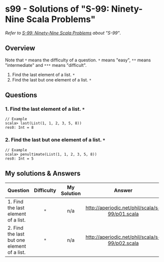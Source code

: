 # s99 - Solutions of "S-99: Ninety-Nine Scala Problems"
*Refer to [S-99: Ninety-Nine Scala Problems](http://aperiodic.net/phil/scala/s-99/) about "S-99"*.

## Overview
Note that `*` means the difficulty of a question. `*` means "easy", `**` means "intermediate" and `***` means "difficult".  

1. Find the last element of a list. `*`
2. Find the last but one element of a list. `*`

## Questions 
### 1. Find the last element of a list. `*`

```
// Example
scala> last(List(1, 1, 2, 3, 5, 8))
res0: Int = 8
```

### 2. Find the last but one element of a list. `*`
```
// Example
scala> penultimate(List(1, 1, 2, 3, 5, 8))
res0: Int = 5
```


## My solutions & Answers

| Question | Difficulty | My Solution | Answer |
|:-|:-:|:-:|:-:|
| 1. Find the last element of a list. | `*` | n/a | http://aperiodic.net/phil/scala/s-99/p01.scala |
| 2. Find the last but one element of a list. | `*` | n/a | http://aperiodic.net/phil/scala/s-99/p02.scala |